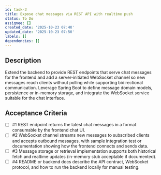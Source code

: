 ```yaml
---
id: task-3
title: Expose chat messages via REST API with realtime push
status: To Do
assignee: []
created_date: '2025-10-23 07:40'
updated_date: '2025-10-23 07:50'
labels: []
dependencies: []
---
```


## Description

<!-- SECTION:DESCRIPTION:BEGIN -->
Extend the backend to provide REST endpoints that serve chat messages for the frontend and add a server-initiated WebSocket channel so new messages reach clients without polling while supporting bidirectional communication. Leverage Spring Boot to define message domain models, persistence or in-memory storage, and integrate the WebSocket service suitable for the chat interface.
<!-- SECTION:DESCRIPTION:END -->

## Acceptance Criteria
<!-- AC:BEGIN -->
- [ ] #1 REST endpoint returns the latest chat messages in a format consumable by the frontend chat UI.
- [ ] #2 WebSocket channel streams new messages to subscribed clients and accepts outbound messages, with sample integration test or documentation showing how the frontend connects and sends data.
- [ ] #3 Message storage or retrieval implementation supports both historical fetch and realtime updates (in-memory stub acceptable if documented).
- [ ] #4 README or backend docs describe the API contract, WebSocket protocol, and how to run the backend locally for manual testing.
<!-- AC:END -->

